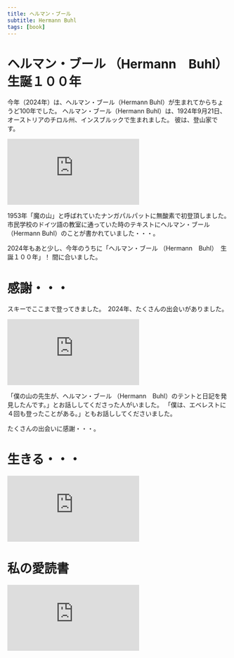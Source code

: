 ```yaml
---
title: ヘルマン・ブール
subtitle: Hermann Buhl
tags: [book]
---
```


# ヘルマン・ブール （Hermann　Buhl）　生誕１００年

今年（2024年）は、ヘルマン・ブール（Hermann Buhl）が生まれてからちょうど100年でした。
ヘルマン・ブール（Hermann Buhl）は、1924年9月21日、オーストリアのチロル州、インスブルックで生まれました。
彼は、登山家です。

![20241209zirbenweg](https://piwigo.schickl.de/i.php?/upload/2024/12/14/20241214132124-c5396ba9-me.jpg)

1953年「魔の山」と呼ばれていたナンガパルパットに無酸素で初登頂しました。　
市民学校のドイツ語の教室に通っていた時のテキストにヘルマン・ブール（Hermann Buhl）のことが書かれていました・・・。

2024年もあと少し、今年のうちに「ヘルマン・ブール （Hermann　Buhl）　生誕１００年」！
間に合いました。


# 感謝・・・

スキーでここまで登ってきました。　2024年、たくさんの出会いがありました。

![20241209seefelderjoch](https://piwigo.schickl.de/i.php?/upload/2024/12/14/20241214132149-2b50591f-me.jpg)

「僕の山の先生が、ヘルマン・ブール （Hermann　Buhl）のテントと日記を発見したんです。」とお話ししてくださった人がいました。
「僕は、エベレストに４回も登ったことがある。」ともお話ししてくださいました。

たくさんの出会いに感謝・・・。


# 生きる・・・

![20241209hohemunde](https://piwigo.schickl.de/i.php?/upload/2024/12/14/20241214132225-ac6aa62e-me.jpg)

# 私の愛読書

![20241209buchhermannbuhl](https://piwigo.schickl.de/i.php?/upload/2024/12/14/20241214132416-e1180265-me.jpg)

